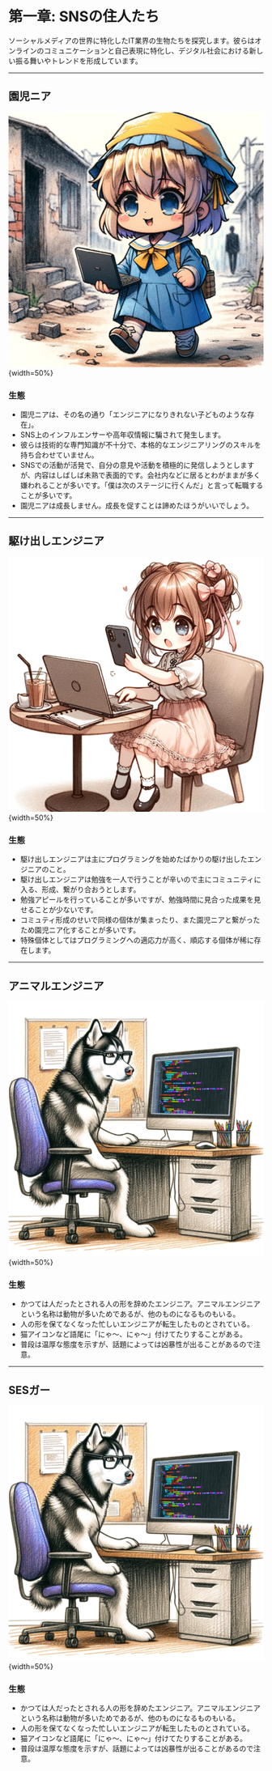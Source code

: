 # 第一章: SNSの住人たち

ソーシャルメディアの世界に特化したIT業界の生物たちを探究します。彼らはオンラインのコミュニケーションと自己表現に特化し、デジタル社会における新しい振る舞いやトレンドを形成しています。

<hr class="page-wrap" />

## 園児ニア

![園児ニア](./images/01/kindergartener.png){width=50%}

### 生態

- 園児ニアは、その名の通り「エンジニアになりきれない子どものような存在」。
- SNS上のインフルエンサーや高年収情報に騙されて発生します。
- 彼らは技術的な専門知識が不十分で、本格的なエンジニアリングのスキルを持ち合わせていません。
- SNSでの活動が活発で、自分の意見や活動を積極的に発信しようとしますが、内容はしばしば未熟で表面的です。会社内などに居るとわがままが多く嫌われることが多いです。「僕は次のステージに行くんだ」と言って転職することが多いです。
- 園児ニアは成長しません。成長を促すことは諦めたほうがいいでしょう。

<hr class="page-wrap" />

## 駆け出しエンジニア

![駆け出しエンジニア](./images/01/beginner_engineer.png){width=50%}

### 生態

- 駆け出しエンジニアは主にプログラミングを始めたばかりの駆け出したエンジニアのこと。
- 駆け出しエンジニアは勉強を一人で行うことが辛いので主にコミュニティに入る、形成、繋がり合おうとします。
- 勉強アピールを行っていることが多いですが、勉強時間に見合った成果を見せることが少ないです。
- コミュティ形成のせいで同様の個体が集まったり、また園児ニアと繋がったため園児ニア化することが多いです。
- 特殊個体としてはプログラミングへの適応力が高く、順応する個体が稀に存在します。

<hr class="page-wrap" />

## アニマルエンジニア

![アニマルエンジニア](./images/01/animal.png){width=50%}

### 生態

- かつては人だったとされる人の形を辞めたエンジニア。アニマルエンジニアという名称は動物が多いためであるが、他のものになるものもいる。
- 人の形を保てなくなった忙しいエンジニアが転生したものとされている。
- 猫アイコンなど語尾に「にゃ～、にゃ～」付けてたりすることがある。
- 普段は温厚な態度を示すが、話題によっては凶暴性が出ることがあるので注意。

<hr class="page-wrap" />

## SESガー

![SESガー](./images/01/animal.png){width=50%}

### 生態

- かつては人だったとされる人の形を辞めたエンジニア。アニマルエンジニアという名称は動物が多いためであるが、他のものになるものもいる。
- 人の形を保てなくなった忙しいエンジニアが転生したものとされている。
- 猫アイコンなど語尾に「にゃ～、にゃ～」付けてたりすることがある。
- 普段は温厚な態度を示すが、話題によっては凶暴性が出ることがあるので注意。
